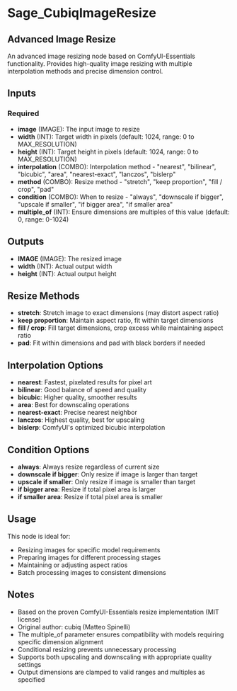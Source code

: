 # Sage_CubiqImageResize

## Advanced Image Resize

An advanced image resizing node based on ComfyUI-Essentials functionality. Provides high-quality image resizing with multiple interpolation methods and precise dimension control.

## Inputs

### Required

- **image** (IMAGE): The input image to resize
- **width** (INT): Target width in pixels (default: 1024, range: 0 to MAX_RESOLUTION)
- **height** (INT): Target height in pixels (default: 1024, range: 0 to MAX_RESOLUTION)
- **interpolation** (COMBO): Interpolation method - "nearest", "bilinear", "bicubic", "area", "nearest-exact", "lanczos", "bislerp"
- **method** (COMBO): Resize method - "stretch", "keep proportion", "fill / crop", "pad"
- **condition** (COMBO): When to resize - "always", "downscale if bigger", "upscale if smaller", "if bigger area", "if smaller area"
- **multiple_of** (INT): Ensure dimensions are multiples of this value (default: 0, range: 0-1024)

## Outputs

- **IMAGE** (IMAGE): The resized image
- **width** (INT): Actual output width
- **height** (INT): Actual output height

## Resize Methods

- **stretch**: Stretch image to exact dimensions (may distort aspect ratio)
- **keep proportion**: Maintain aspect ratio, fit within target dimensions
- **fill / crop**: Fill target dimensions, crop excess while maintaining aspect ratio
- **pad**: Fit within dimensions and pad with black borders if needed

## Interpolation Options

- **nearest**: Fastest, pixelated results for pixel art
- **bilinear**: Good balance of speed and quality
- **bicubic**: Higher quality, smoother results
- **area**: Best for downscaling operations
- **nearest-exact**: Precise nearest neighbor
- **lanczos**: Highest quality, best for upscaling
- **bislerp**: ComfyUI's optimized bicubic interpolation

## Condition Options

- **always**: Always resize regardless of current size
- **downscale if bigger**: Only resize if image is larger than target
- **upscale if smaller**: Only resize if image is smaller than target
- **if bigger area**: Resize if total pixel area is larger
- **if smaller area**: Resize if total pixel area is smaller

## Usage

This node is ideal for:

- Resizing images for specific model requirements
- Preparing images for different processing stages
- Maintaining or adjusting aspect ratios
- Batch processing images to consistent dimensions

## Notes

- Based on the proven ComfyUI-Essentials resize implementation (MIT license)
- Original author: cubiq (Matteo Spinelli)
- The multiple_of parameter ensures compatibility with models requiring specific dimension alignment
- Conditional resizing prevents unnecessary processing
- Supports both upscaling and downscaling with appropriate quality settings
- Output dimensions are clamped to valid ranges and multiples as specified
